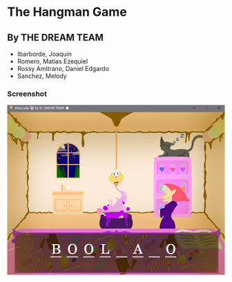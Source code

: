 # The Hangman Game

## By THE DREAM TEAM

* Ibarborde, Joaquin
* Romero, Matias Ezequiel
* Rossy Amitrano, Daniel Edgardo
* Sanchez, Melody

### Screenshot

![](data/imagenes/screenshot.jpg)